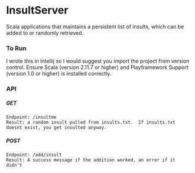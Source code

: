 # InsultServer
Scala applications that maintains a persistent list of insults, which can be added to or randomly retrieved.

### To Run
I wrote this in Intellij so I would suggest you import the project from version control. Ensure Scala (version 2.11.7 or higher) and Playframework Support (version 1.0 or higher) is installed correctly.

### API 
##### GET 
`Endpoint: /insultme`  
`Result: a random insult pulled from insults.txt.  If insults.txt doesnt exist, you get insulted anyway.`  

##### POST
`Endpoint: /add/insult`  
`Result: A success message if the addition worked, an error if it didn't`  

